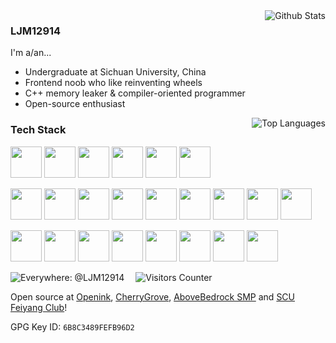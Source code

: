 <img align="right" src="https://github-readme-stats-one-bice.vercel.app/api?username=ljm12914&theme=dark&show_icons=true&include_all_commits=true&count_private=true" alt="Github Stats" />

### LJM12914

I'm a/an...

- Undergraduate at Sichuan University, China
- Frontend noob who like reinventing wheels
- C++ memory leaker & compiler-oriented programmer
- Open-source enthusiast

<img align="right" src="https://github-readme-stats-one-bice.vercel.app/api/top-langs/?username=ljm12914&layout=compact&hide=Batchfile,PHP,C&langs_count=5&theme=dark&role=OWNER,ORGANIZATION_MEMBER,COLLABORATOR" alt="Top Languages" />

### Tech Stack

<p>
<img width="50" src="https://cdn.jsdelivr.net/gh/devicons/devicon@latest/icons/html5/html5-original.svg" />
<img width="50" src="https://cdn.jsdelivr.net/gh/devicons/devicon@latest/icons/css3/css3-original.svg" />
<img width="50" src="https://cdn.jsdelivr.net/gh/devicons/devicon@latest/icons/javascript/javascript-original.svg" />
<img width="50" src="https://cdn.jsdelivr.net/gh/devicons/devicon@latest/icons/typescript/typescript-original.svg" />
<img width="50" src="https://cdn.jsdelivr.net/gh/devicons/devicon@latest/icons/react/react-original.svg" />
<img width="50" src="https://cdn.jsdelivr.net/gh/devicons/devicon@latest/icons/antdesign/antdesign-original.svg" />
</p>
<p>
<img width="50" src="https://cdn.jsdelivr.net/gh/devicons/devicon@latest/icons/cplusplus/cplusplus-original.svg" />
<img width="50" src="https://cdn.jsdelivr.net/gh/devicons/devicon@latest/icons/v8/v8-original.svg" />
<img width="50" src="https://cdn.jsdelivr.net/gh/devicons/devicon@latest/icons/opengl/opengl-plain.svg" />
<img width="50" src="https://cdn.jsdelivr.net/gh/devicons/devicon@latest/icons/csharp/csharp-original.svg" />
<img width="50" src="https://cdn.jsdelivr.net/gh/devicons/devicon@latest/icons/dot-net/dot-net-original.svg" />
<img width="50" src="https://cdn.jsdelivr.net/gh/devicons/devicon@latest/icons/c/c-original.svg" />
<img width="50" src="https://cdn.jsdelivr.net/gh/devicons/devicon@latest/icons/python/python-original.svg" />
<img width="50" src="https://cdn.jsdelivr.net/gh/devicons/devicon@latest/icons/php/php-original.svg" />
<img width="50" src="https://cdn.jsdelivr.net/gh/devicons/devicon@latest/icons/mysql/mysql-original.svg" />
</p>
<p>
<img width="50" src="https://cdn.jsdelivr.net/gh/devicons/devicon@latest/icons/vscode/vscode-original.svg" />
<img width="50" src="https://cdn.jsdelivr.net/gh/devicons/devicon@latest/icons/npm/npm-original-wordmark.svg" />
<img width="50" src="https://cdn.jsdelivr.net/gh/devicons/devicon@latest/icons/notion/notion-original.svg" />
<img width="50" src="https://cdn.jsdelivr.net/gh/devicons/devicon@latest/icons/visualstudio/visualstudio-original.svg" />
<img width="50" src="https://cdn.jsdelivr.net/gh/devicons/devicon@latest/icons/windows11/windows11-original.svg" />
<img width="50" src="https://cdn.jsdelivr.net/gh/devicons/devicon@latest/icons/chrome/chrome-original.svg" />
<img width="50" src="https://cdn.jsdelivr.net/gh/devicons/devicon@latest/icons/github/github-original.svg" />
<img width="50" src="https://cdn.jsdelivr.net/gh/devicons/devicon@latest/icons/markdown/markdown-original.svg" />
</p>

![Everywhere: @LJM12914](https://img.shields.io/badge/Everywhere%20@LJM12914-blue?style=flat-square)&emsp;
![Visitors Counter](https://views.whatilearened.today/views/github/ljm12914/views.svg)

Open source at [Openink](https://github.com/openink), [CherryGrove](https://github.com/cherry-grove), [AboveBedrock SMP](https://github.com/abovebedrock) and [SCU Feiyang Club](https://github.com/fyscu)!

GPG Key ID: `6B8C3489FEFB96D2`
